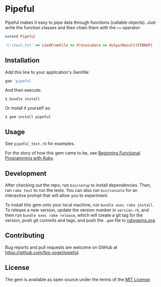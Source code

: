 # Pipeful

Pipeful makes it easy to pipe data through functions (callable objects). Just write the function classes and then chain them with the `>>` operator:

```ruby
extend Pipeful

'C:\test.txt' >> LoadFromFile >> ProcessData >> OutputResult(STDOUT)
```

## Installation

Add this line to your application's Gemfile:

```ruby
gem 'pipeful'
```

And then execute:

    $ bundle install

Or install it yourself as:

    $ gem install pipeful

## Usage

See `pipeful_test.rb` for examples.

For the story of how this gem came to be, see [Beginning Functional Programming with Ruby](https://fpsvogel.netlify.app/posts/2020-12-21-ruby-functional-programming.html).

## Development

After checking out the repo, run `bin/setup` to install dependencies. Then, run `rake test` to run the tests. You can also run `bin/console` for an interactive prompt that will allow you to experiment.

To install this gem onto your local machine, run `bundle exec rake install`. To release a new version, update the version number in `version.rb`, and then run `bundle exec rake release`, which will create a git tag for the version, push git commits and tags, and push the `.gem` file to [rubygems.org](https://rubygems.org).

## Contributing

Bug reports and pull requests are welcome on GitHub at https://github.com/fps-vogel/pipeful.


## License

The gem is available as open source under the terms of the [MIT License](https://opensource.org/licenses/MIT).
